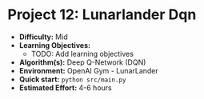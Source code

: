 # Project 12: Lunarlander Dqn

*   **Difficulty:** Mid
*   **Learning Objectives:**
    *   TODO: Add learning objectives
*   **Algorithm(s):** Deep Q-Network (DQN)
*   **Environment:** OpenAI Gym - LunarLander
*   **Quick start:** `python src/main.py`
*   **Estimated Effort:** 4-6 hours
